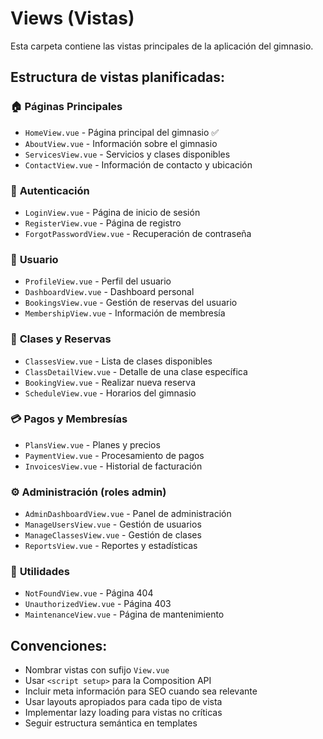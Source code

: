 # Views (Vistas)

Esta carpeta contiene las vistas principales de la aplicación del gimnasio.

## Estructura de vistas planificadas:

### 🏠 **Páginas Principales**

- `HomeView.vue` - Página principal del gimnasio ✅
- `AboutView.vue` - Información sobre el gimnasio
- `ServicesView.vue` - Servicios y clases disponibles
- `ContactView.vue` - Información de contacto y ubicación

### 🔐 **Autenticación**

- `LoginView.vue` - Página de inicio de sesión
- `RegisterView.vue` - Página de registro
- `ForgotPasswordView.vue` - Recuperación de contraseña

### 👤 **Usuario**

- `ProfileView.vue` - Perfil del usuario
- `DashboardView.vue` - Dashboard personal
- `BookingsView.vue` - Gestión de reservas del usuario
- `MembershipView.vue` - Información de membresía

### 📅 **Clases y Reservas**

- `ClassesView.vue` - Lista de clases disponibles
- `ClassDetailView.vue` - Detalle de una clase específica
- `BookingView.vue` - Realizar nueva reserva
- `ScheduleView.vue` - Horarios del gimnasio

### 💳 **Pagos y Membresías**

- `PlansView.vue` - Planes y precios
- `PaymentView.vue` - Procesamiento de pagos
- `InvoicesView.vue` - Historial de facturación

### ⚙️ **Administración (roles admin)**

- `AdminDashboardView.vue` - Panel de administración
- `ManageUsersView.vue` - Gestión de usuarios
- `ManageClassesView.vue` - Gestión de clases
- `ReportsView.vue` - Reportes y estadísticas

### 📱 **Utilidades**

- `NotFoundView.vue` - Página 404
- `UnauthorizedView.vue` - Página 403
- `MaintenanceView.vue` - Página de mantenimiento

## Convenciones:

- Nombrar vistas con sufijo `View.vue`
- Usar `<script setup>` para la Composition API
- Incluir meta información para SEO cuando sea relevante
- Usar layouts apropiados para cada tipo de vista
- Implementar lazy loading para vistas no críticas
- Seguir estructura semántica en templates
